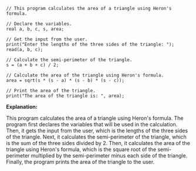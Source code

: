 ```portugal
// This program calculates the area of a triangle using Heron's formula.

// Declare the variables.
real a, b, c, s, area;

// Get the input from the user.
print("Enter the lengths of the three sides of the triangle: ");
read(a, b, c);

// Calculate the semi-perimeter of the triangle.
s = (a + b + c) / 2;

// Calculate the area of the triangle using Heron's formula.
area = sqrt(s * (s - a) * (s - b) * (s - c));

// Print the area of the triangle.
print("The area of the triangle is: ", area);

```

**Explanation:**

This program calculates the area of a triangle using Heron's formula. The program first declares the variables that will be used in the calculation. Then, it gets the input from the user, which is the lengths of the three sides of the triangle. Next, it calculates the semi-perimeter of the triangle, which is the sum of the three sides divided by 2. Then, it calculates the area of the triangle using Heron's formula, which is the square root of the semi-perimeter multiplied by the semi-perimeter minus each side of the triangle. Finally, the program prints the area of the triangle to the user.